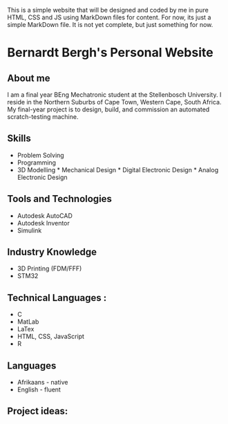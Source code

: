 This is a simple website that will be designed and coded by me in pure HTML, CSS and JS using MarkDown files for content. For now, its just a simple MarkDown file. It is not yet complete, but just something for now.
# Bernardt Bergh's Personal Website

## About me
I am a final year BEng Mechatronic student at the Stellenbosch University. I reside in the Northern Suburbs of Cape Town, Western Cape, South Africa. My final-year project is to design, build, and commission an automated scratch-testing machine.

## Skills
   * Problem Solving
   * Programming
   * 3D Modelling
    * Mechanical Design
    * Digital Electronic Design
    * Analog Electronic Design

## Tools and Technologies
*  Autodesk AutoCAD
*  Autodesk Inventor
*  Simulink

## Industry Knowledge
* 3D Printing (FDM/FFF)
* STM32

## Technical Languages :
* C
* MatLab
* LaTex
* HTML, CSS, JavaScript
* R

## Languages
 * Afrikaans - native
 * English  - fluent

## Project ideas:

